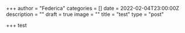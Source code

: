 +++
author = "Federica"
categories = []
date = 2022-02-04T23:00:00Z
description = ""
draft = true
image = ""
title = "test"
type = "post"

+++
test
